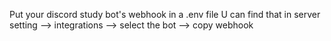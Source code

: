 Put your discord study bot's webhook in a .env file
U can find that in server setting --> integrations --> select the bot --> copy webhook